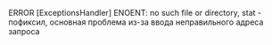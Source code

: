 ERROR [ExceptionsHandler] ENOENT: no such file or directory, stat - пофиксил, основная проблема из-за ввода неправильного адреса запроса